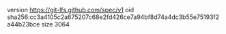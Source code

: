 version https://git-lfs.github.com/spec/v1
oid sha256:cc3a4105c2a675207c68e2fd426ce7a94bf8d74a4dc3b55e75193f2a44b23bce
size 3064
